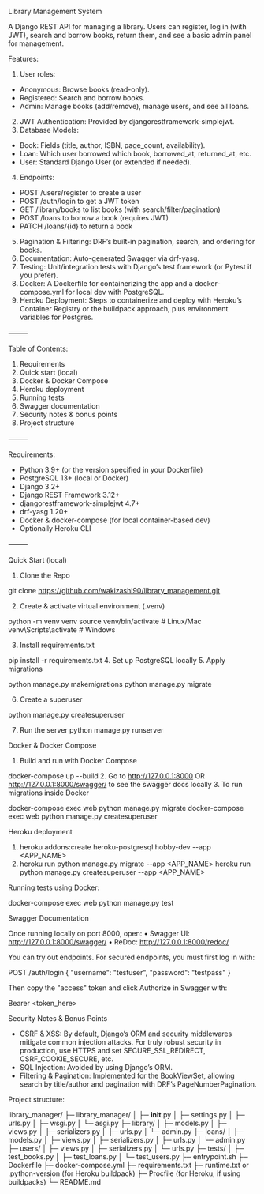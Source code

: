 Library Management System

A Django REST API for managing a library. Users can register, log in (with JWT), search and borrow books, return them, and see a basic admin panel for management.

Features:
1. User roles:
- Anonymous: Browse books (read-only).
- Registered: Search and borrow books.
- Admin: Manage books (add/remove), manage users, and see all loans.
2. JWT Authentication: Provided by djangorestframework-simplejwt.
3. Database Models:
- Book: Fields (title, author, ISBN, page_count, availability).
- Loan: Which user borrowed which book, borrowed_at, returned_at, etc.
- User: Standard Django User (or extended if needed).
4. Endpoints:
- POST /users/register to create a user
- POST /auth/login to get a JWT token
- GET /library/books to list books (with search/filter/pagination)
- POST /loans to borrow a book (requires JWT)
- PATCH /loans/{id} to return a book
5. Pagination & Filtering: DRF’s built-in pagination, search, and ordering for books.
6. Documentation: Auto-generated Swagger via drf-yasg.
7. Testing: Unit/integration tests with Django’s test framework (or Pytest if you prefer).
8. Docker: A Dockerfile for containerizing the app and a docker-compose.yml for local dev with PostgreSQL.
9. Heroku Deployment: Steps to containerize and deploy with Heroku’s Container Registry or the buildpack approach, plus environment variables for Postgres.

⸻

Table of Contents:
1. Requirements
2. Quick start (local)
3. Docker & Docker Compose
4. Heroku deployment
5. Running tests
6. Swagger documentation
7. Security notes & bonus points
8. Project structure


⸻

Requirements:
- Python 3.9+ (or the version specified in your Dockerfile)
- PostgreSQL 13+ (local or Docker)
- Django 3.2+
- Django REST Framework 3.12+
- djangorestframework-simplejwt 4.7+
- drf-yasg 1.20+
- Docker & docker-compose (for local container-based dev)
- Optionally Heroku CLI 

⸻

Quick Start (local)

1. Clone the Repo

git clone https://github.com/wakizashi90/library_management.git

2. Create & activate virtual environment (.venv)

python -m venv venv
source venv/bin/activate  # Linux/Mac
venv\Scripts\activate  # Windows

3. Install requirements.txt

pip install -r requirements.txt
4. Set up PostgreSQL locally
5. Apply migrations

python manage.py makemigrations
python manage.py migrate

6. Create a superuser

python manage.py createsuperuser

7. Run the server
python manage.py runserver

Docker & Docker Compose
1. Build and run with Docker Compose

docker-compose up --build
2. Go to http://127.0.0.1:8000 OR http://127.0.0.1:8000/swagger/ to see the swagger docs locally
3. To run migrations inside Docker

docker-compose exec web python manage.py migrate
docker-compose exec web python manage.py createsuperuser

Heroku deployment
1. heroku addons:create heroku-postgresql:hobby-dev --app <APP_NAME>
2. heroku run python manage.py migrate --app <APP_NAME>
heroku run python manage.py createsuperuser --app <APP_NAME>

Running tests using Docker:

docker-compose exec web python manage.py test


Swagger Documentation

Once running locally on port 8000, open:
	•	Swagger UI: http://127.0.0.1:8000/swagger/
	•	ReDoc: http://127.0.0.1:8000/redoc/

You can try out endpoints. For secured endpoints, you must first log in with:

POST /auth/login
{
  "username": "testuser",
  "password": "testpass"
}

Then copy the "access" token and click Authorize in Swagger with:

Bearer <token_here>

Security Notes & Bonus Points

- CSRF & XSS: By default, Django’s ORM and security middlewares mitigate common injection attacks. For truly robust security in production, use HTTPS and set SECURE_SSL_REDIRECT, CSRF_COOKIE_SECURE, etc.
- SQL Injection: Avoided by using Django’s ORM.
- Filtering & Pagination: Implemented for the BookViewSet, allowing search by title/author and pagination with DRF’s PageNumberPagination.

Project structure:

library_manager/
├─ library_manager/
│   ├─ __init__.py
│   ├─ settings.py
│   ├─ urls.py
│   ├─ wsgi.py
│   └─ asgi.py
├─ library/
│   ├─ models.py
│   ├─ views.py
│   ├─ serializers.py
│   ├─ urls.py
│   └─ admin.py
├─ loans/
│   ├─ models.py
│   ├─ views.py
│   ├─ serializers.py
│   ├─ urls.py
│   └─ admin.py
├─ users/
│   ├─ views.py
│   ├─ serializers.py
│   └─ urls.py
├─ tests/
│   ├─ test_books.py
│   ├─ test_loans.py
│   └─ test_users.py
├─ entrypoint.sh
├─ Dockerfile
├─ docker-compose.yml
├─ requirements.txt
├─ runtime.txt or .python-version (for Heroku buildpack)
├─ Procfile (for Heroku, if using buildpacks)
└─ README.md